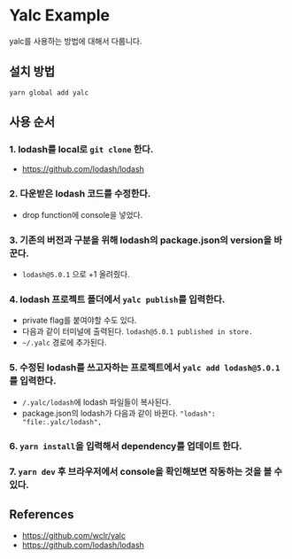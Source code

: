 # Yalc Example

yalc를 사용하는 방법에 대해서 다룹니다.

## 설치 방법

`yarn global add yalc`

## 사용 순서

### 1. lodash를 local로 `git clone` 한다.

- https://github.com/lodash/lodash

### 2. 다운받은 lodash 코드를 수정한다.

- drop function에 console을 넣었다.

### 3. 기존의 버전과 구분을 위해 lodash의 package.json의 version을 바꾼다.

- `lodash@5.0.1` 으로 +1 올려줬다.

### 4. lodash 프로젝트 폴더에서 `yalc publish`를 입력한다.

- private flag를 붙여야할 수도 있다.
- 다음과 같이 터미널에 출력된다. `lodash@5.0.1 published in store.`
- `~/.yalc` 경로에 추가된다.

### 5. 수정된 lodash를 쓰고자하는 프로젝트에서 `yalc add lodash@5.0.1`를 입력한다.

- `/.yalc/lodash`에 lodash 파일들이 복사된다.
- package.json의 lodash가 다음과 같이 바뀐다. `"lodash": "file:.yalc/lodash",`

### 6. `yarn install`을 입력해서 dependency를 업데이트 한다.

### 7. `yarn dev` 후 브라우저에서 console을 확인해보면 작동하는 것을 볼 수 있다.

## References

- https://github.com/wclr/yalc
- https://github.com/lodash/lodash
